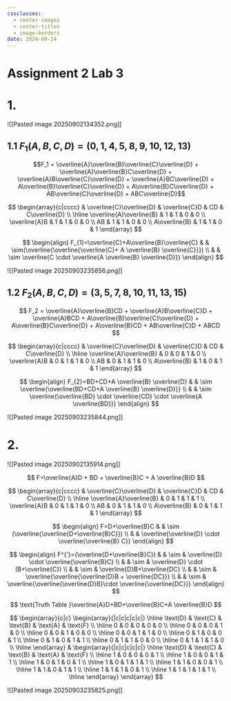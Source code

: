 ```yaml
---
cssclasses:
  - center-images
  - center-titles
  - image-borders
date: 2024-09-24
---
```


# Assignment 2 Lab 3

# 1.
![[Pasted image 20250902134352.png]]

## 1.1 $F_1(A, B, C, D) = (0, 1, 4, 5, 8, 9, 10, 12, 13)$

$$F_1 = \overline{A}\overline{B}\overline{C}\overline{D} + \overline{A}\overline{B}C\overline{D} + \overline{A}B\overline{C}\overline{D} + \overline{A}BC\overline{D} + A\overline{B}\overline{C}\overline{D} + A\overline{B}C\overline{D} + AB\overline{C}\overline{D} + ABC\overline{D}$$

$$
\begin{array}{c|cccc}
 & \overline{C}\overline{D} & \overline{C}D & CD & C\overline{D} \\
\hline
\overline{A}\overline{B} & 1 & 1 & 0 & 0 \\
\overline{A}B & 1 & 1 & 0 & 0 \\
AB & 1 & 1 & 0 & 0 \\
A\overline{B} & 1 & 1 & 0 & 1
\end{array}
$$

$$
\begin{align}
F_{1}=\overline{C}+A\overline{B}\overline{C}  & &  \sim(\overline{\overline{\overline{C}+ A \overline{B} \overline{C}}}) \\
 &  & \sim \overline{C \cdot \overline{A \overline{B} \overline{D}}}
\end{align}
$$

![[Pasted image 20250903235856.png]]

## 1.2 $F_2(A, B, C, D) = (3, 5, 7, 8, 10, 11, 13, 15)$

$$ F_2 = \overline{A}\overline{B}CD + \overline{A}B\overline{C}D + \overline{A}BCD + A\overline{B}\overline{C}\overline{D} + A\overline{B}C\overline{D} + A\overline{B}CD + AB\overline{C}D + ABCD $$

$$
\begin{array}{c|cccc}
 & \overline{C}\overline{D} & \overline{C}D & CD & C\overline{D} \\
\hline
\overline{A}\overline{B} & 0 & 0 & 1 & 0 \\
\overline{A}B & 0 & 1 & 1 & 0 \\
AB & 0 & 1 & 1 & 0 \\
A\overline{B} & 1 & 0 & 1 & 1
\end{array}
$$

$$
\begin{align}
F_{2}=BD+CD+A \overline{B} \overline{D} &  & \sim \overline{\overline{BD+CD+A \overline{B} \overline{D}}} \\
 &  & \sim \overline{\overline{BD} \cdot \overline{CD} \cdot \overline{A \overline{BD}}}
\end{align}
$$

![[Pasted image 20250903235844.png]]

# 2.

![[Pasted image 20250902135914.png]]

$$
F=\overline{A}D + BD + \overline{B}C + A \overline{B}D
$$

$$
\begin{array}{c|cccc}
 & \overline{C}\overline{D} & \overline{C}D & CD & C\overline{D} \\
\hline
\overline{A}\overline{B} & 0 & 1 & 1 & 1 \\
\overline{A}B & 0 & 1 & 1 & 0 \\
AB & 0 & 1 & 1 & 0 \\
A\overline{B} & 0 & 1 & 1 & 1
\end{array}
$$

$$
\begin{align}
F=D+\overline{B}C &  & \sim (\overline{\overline{D+\overline{B}C}}) \\
 &  & \overline{\overline{D} \cdot \overline{\overline{B} C}}
\end{align}
$$

$$
\begin{align}
F^{'}=(\overline{D+\overline{B}C}) &  & \sim &  \overline{D} \cdot \overline{\overline{B}C} \\
 &  & \sim &  \overline{D} \cdot (B+\overline{C}) \\
 &  & \sim & \overline{D}B+\overline{DC} \\
 &  & \sim & \overline{\overline{\overline{D}B + \overline{DC}}} \\
 &  & \sim  & \overline{\overline{\overline{D}B}\cdot \overline{\overline{DC}}}
\end{align}
$$

$$
\text{Truth Table }\overline{A}D+BD+\overline{B}C+A \overline{B}D
$$

$$
\begin{array}{c|c}
\begin{array}{|c|c|c|c|c|}
\hline
\text{D} & \text{C} & \text{B} & \text{A} & \text{F} \\
\hline
0 & 0 & 0 & 0 & 0 \\
\hline
0 & 0 & 0 & 1 & 0 \\
\hline
0 & 0 & 1 & 0 & 0 \\
\hline
0 & 0 & 1 & 1 & 0 \\
\hline
0 & 1 & 0 & 0 & 1 \\
\hline
0 & 1 & 0 & 1 & 1 \\
\hline
0 & 1 & 1 & 0 & 0 \\
\hline
0 & 1 & 1 & 1 & 0 \\
\hline
\end{array}
&
\begin{array}{|c|c|c|c|c|}
\hline
\text{D} & \text{C} & \text{B} & \text{A} & \text{F} \\
\hline
1 & 0 & 0 & 0 & 1 \\
\hline
1 & 0 & 0 & 1 & 1 \\
\hline
1 & 0 & 1 & 0 & 1 \\
\hline
1 & 0 & 1 & 1 & 1 \\
\hline
1 & 1 & 0 & 0 & 1 \\
\hline
1 & 1 & 0 & 1 & 1 \\
\hline
1 & 1 & 1 & 0 & 1 \\
\hline
1 & 1 & 1 & 1 & 1 \\
\hline
\end{array}
\end{array}
$$

![[Pasted image 20250903235825.png]]
